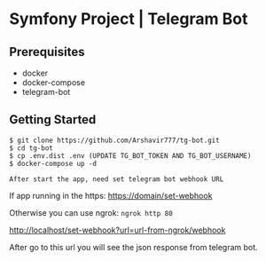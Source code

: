 # Symfony Project | Telegram Bot

## Prerequisites

* docker
* docker-compose
* telegram-bot

## Getting Started

```
$ git clone https://github.com/Arshavir777/tg-bot.git
$ cd tg-bot
$ cp .env.dist .env (UPDATE TG_BOT_TOKEN AND TG_BOT_USERNAME)
$ docker-compose up -d
```

`After start the app, need set telegram bot webhook URL`

If app running in the https:
[https://domain/set-webhook](https://domain/set-webhook)

Otherwise you can use ngrok: `ngrok http 80`

[http://localhost/set-webhook?url=url-from-ngrok/webhook](http://localhost/set-webhook?url=url-from-ngrok/webhook)

After go to this url you will see the json response from telegram bot.


